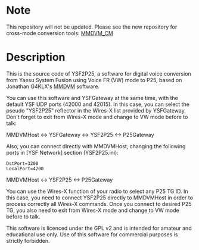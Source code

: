 # Note

This repository will not be updated. Please see the new repository for cross-mode conversion tools: [MMDVM_CM](https://github.com/juribeparada/MMDVM_CM)

# Description

This is the source code of YSF2P25, a software for digital voice conversion from Yaesu System Fusion using Voice FR (VW) mode to P25, based on Jonathan G4KLX's [MMDVM](https://github.com/g4klx) software.

You can use this software and YSFGateway at the same time, with the default YSF UDP ports (42000 and 42015). In this case, you can select the pseudo "YSF2P25" reflector in the Wires-X list provided by YSFGateway. Don't forget to exit from Wires-X mode and change to VW mode before to talk:

MMDVMHost <-> YSFGateway <-> YSF2P25 <-> P25Gateway

Also, you can connect directly with MMDVMHost, changing the following ports in [YSF Network] section (YSF2P25.ini):

    DstPort=3200
    LocalPort=4200

MMDVMHost <-> YSF2P25 <-> P25Gateway

You can use the Wires-X function of your radio to select any P25 TG ID. In this case, you need to connect YSF2P25 directly to MMDVMHost in order to process correctly all Wires-X commands. Once you connect to desired P25 TG, you also need to exit from Wires-X mode and change to VW mode before to talk.

This software is licenced under the GPL v2 and is intended for amateur and educational use only. Use of this software for commercial purposes is strictly forbidden.
